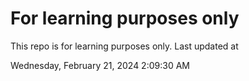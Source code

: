# For learning purposes only
This repo is for learning purposes only.
Last updated at

Wednesday, February 21, 2024 2:09:30 AM


